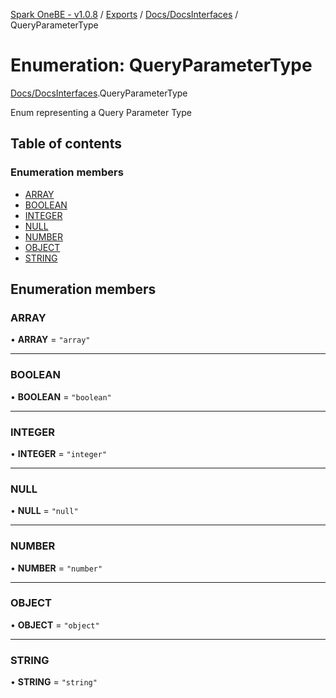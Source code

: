 [Spark OneBE - v1.0.8](../README.md) / [Exports](../modules.md) / [Docs/DocsInterfaces](../modules/Docs_DocsInterfaces.md) / QueryParameterType

# Enumeration: QueryParameterType

[Docs/DocsInterfaces](../modules/Docs_DocsInterfaces.md).QueryParameterType

Enum representing a Query Parameter Type

## Table of contents

### Enumeration members

- [ARRAY](Docs_DocsInterfaces.QueryParameterType.md#array)
- [BOOLEAN](Docs_DocsInterfaces.QueryParameterType.md#boolean)
- [INTEGER](Docs_DocsInterfaces.QueryParameterType.md#integer)
- [NULL](Docs_DocsInterfaces.QueryParameterType.md#null)
- [NUMBER](Docs_DocsInterfaces.QueryParameterType.md#number)
- [OBJECT](Docs_DocsInterfaces.QueryParameterType.md#object)
- [STRING](Docs_DocsInterfaces.QueryParameterType.md#string)

## Enumeration members

### ARRAY

• **ARRAY** = `"array"`

___

### BOOLEAN

• **BOOLEAN** = `"boolean"`

___

### INTEGER

• **INTEGER** = `"integer"`

___

### NULL

• **NULL** = `"null"`

___

### NUMBER

• **NUMBER** = `"number"`

___

### OBJECT

• **OBJECT** = `"object"`

___

### STRING

• **STRING** = `"string"`
